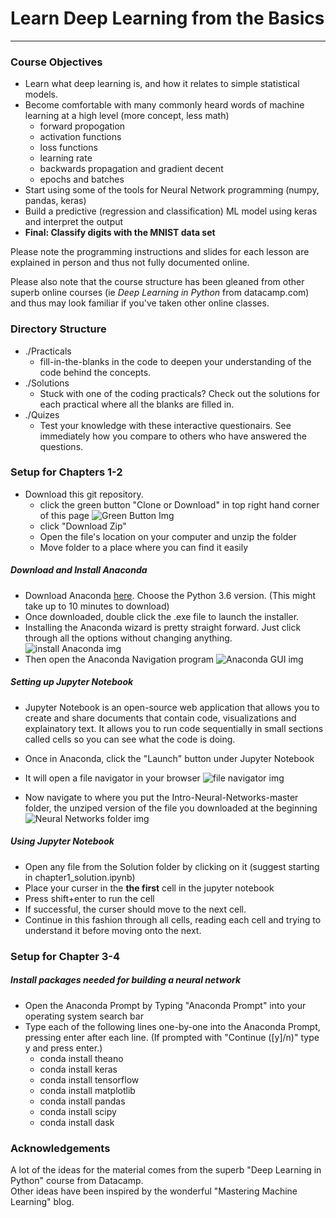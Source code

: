 # Learn Deep Learning from the Basics
---

### Course Objectives
- Learn what deep learning is, and how it relates to simple statistical models.
- Become comfortable with many commonly heard words of machine learning at a high level (more concept, less math)
  - forward propogation
  - activation functions
  - loss functions
  - learning rate
  - backwards propagation and gradient decent
  - epochs and batches
- Start using some of the tools for Neural Network programming (numpy, pandas, keras)
- Build a predictive (regression and classification) ML model using keras and interpret the output
- **Final: Classify digits with the MNIST data set**

Please note the programming instructions and slides for each lesson are explained in person and thus not fully documented online.  

Please also note that the course structure has been gleaned from other superb online courses (ie *Deep Learning in Python* from datacamp.com) and thus may look familiar if you've taken other online classes.  

### Directory Structure
* ./Practicals
  * fill-in-the-blanks in the code to deepen your understanding of the code behind the concepts.
* ./Solutions
  * Stuck with one of the coding practicals? Check out the solutions for each practical where all the blanks are filled in.  
* ./Quizes
  * Test your knowledge with these interactive questionairs. See immediately how you compare to others who have answered the questions.  

### Setup for Chapters 1-2

* Download this git repository.   
  * click the green button "Clone or Download" in top right hand corner of this page  ![Green Button Img](http://www.cs.williams.edu/~dbarowy/cs334s18/assets/tutorials/github/github-clone-button.png)
  * click "Download Zip"  
  * Open the file's location on your computer and unzip the folder
  * Move folder to a place where you can find it easily

##### Download and Install Anaconda
* Download Anaconda [here](https://www.anaconda.com/download/#macos). Choose the Python 3.6 version. (This might take up to 10 minutes to download)
* Once downloaded, double click the .exe file to launch the installer.
* Installing the Anaconda wizard is pretty straight forward. Just click through all the options without changing anything. ![install Anaconda img](https://3qeqpr26caki16dnhd19sv6by6v-wpengine.netdna-ssl.com/wp-content/uploads/2017/02/Anaconda-Python-Installation-Wizard.png)
* Then open the Anaconda Navigation program ![Anaconda GUI img](https://3qeqpr26caki16dnhd19sv6by6v-wpengine.netdna-ssl.com/wp-content/uploads/2017/02/Anaconda-Navigator-GUI-1024x635.png)

##### Setting up Jupyter Notebook
* Jupyter Notebook is an open-source web application that allows you to create and share documents that contain code, visualizations and explainatory text. It allows you to run code sequentially in small sections called cells so you can see what the code is doing.
* Once in Anaconda, click the "Launch" button under Jupyter Notebook
* It will open a file navigator in your browser ![file navigator img](https://github.com/josiahcoad/Intro-Neural-Networks/blob/master/TutorialPics/Screen%20Shot%202017-12-18%20at%2010.39.21%20PM.png?raw=true)

* Now navigate to where you put the Intro-Neural-Networks-master folder, the unziped version of the file you downloaded at the beginning
![Neural Networks folder img](https://github.com/josiahcoad/Intro-Neural-Networks/blob/master/TutorialPics/Screen%20Shot%202017-12-18%20at%2010.40.01%20PM.png?raw=true)

##### Using Jupyter Notebook
* Open any file from the Solution folder by clicking on it (suggest starting in chapter1_solution.ipynb)
* Place your curser in the **the first** cell in the jupyter notebook
* Press shift+enter to run the cell
* If successful, the curser should move to the next cell.
* Continue in this fashion through all cells, reading each cell and trying to understand it before moving onto the next.

### Setup for Chapter 3-4

##### Install packages needed for building a neural network
* Open the Anaconda Prompt by Typing "Anaconda Prompt" into your operating system search bar
* Type each of the following lines one-by-one into the Anaconda Prompt, pressing enter after each line. (If prompted with "Continue ([y]/n)" type y and press enter.)
  * conda install theano
  * conda install keras
  * conda install tensorflow
  * conda install matplotlib
  * conda install pandas
  * conda install scipy
  * conda install dask

### Acknowledgements
A lot of the ideas for the material comes from the superb "Deep Learning in Python" course from Datacamp.  
Other ideas have been inspired by the wonderful "Mastering Machine Learning" blog.
